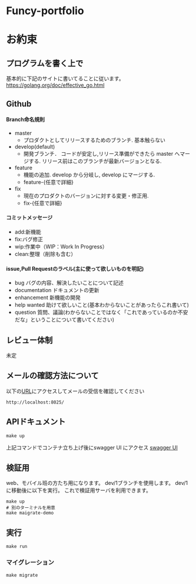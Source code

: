 # Funcy-portfolio
# お約束

## プログラムを書く上で
基本的に下記のサイトに書いてることに従います。  
https://golang.org/doc/effective_go.html

## Github
#### Branch命名規則
- master
    - プロダクトとしてリリースするためのブランチ. 基本触らない
- develop(default)
    - 開発ブランチ． コードが安定し,リリース準備ができたら master へマージする. リリース前はこのブランチが最新バージョンとなる.
- feature
    - 機能の追加. develop から分岐し, develop にマージする.
    - feature-{任意で詳細}
- fix
    - 現在のプロダクトのバージョンに対する変更・修正用.
    - fix-{任意で詳細}
#### コミットメッセージ
- add:新機能
- fix:バグ修正
- wip:作業中（WIP：Work In Progress）
- clean:整理（削除も含む）

#### issue,Pull Requestのラベル(主に使って欲しいものを明記)
- bug バグの内容、解決したいことについて記述
- documentation ドキュメントの更新
- enhancement 新機能の開発
- help wanted 助けて欲しいこと(基本わからないことがあったらこれ書いて)
- question 質問、議論(わからないことではなく「これであっているのか不安だな」ということについて書いてください)
## レビュー体制
未定

## メールの確認方法について
以下の[URL](http://localhost:8025/)にアクセスしてメールの受信を確認してください
```
http://localhost:8025/
```


## APIドキュメント
```
make up
```
上記コマンドでコンテナ立ち上げ後にswagger UI にアクセス
[swagger UI](http://localhost:8002/)

## 検証用
web、モバイル班の方たち用になります。
dev/1ブランチを使用します。
dev/1に移動後に以下を実行。
これで検証用サーバを利用できます。
```
make up
# 別のターミナルを用意
make maigrate-demo
```

## 実行
```
make run
```
### マイグレーション
```
make migrate
```